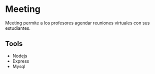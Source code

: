 # Meeting
Meeting permite a los profesores agendar reuniones virtuales con sus estudiantes. 


## Tools

- Nodejs
- Express
- Mysql
